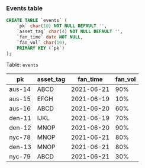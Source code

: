 ### Events table

```sql
CREATE TABLE `events` (
    `pk` char(10) NOT NULL DEFAULT '',
    `asset_tag` char(4) NOT NULL DEFAULT '',
    `fan_time` date NOT NULL,
    `fan_vol` char(10),
    PRIMARY KEY (`pk`)
);
```

Table: `events`

| pk     | asset_tag | fan_time   | fan_vol |
|--------|-----------|------------|---------|
| aus-14 | ABCD      | 2021-06-21 | 90%     |
| aus-15 | EFGH      | 2021-06-19 | 10%     |
| aus-16 | ABCD      | 2021-06-20 | 60%     |
| den-11 | IJKL      | 2021-06-19 | 70%     |
| den-12 | MNOP      | 2021-06-20 | 90%     |
| nyc-78 | MNOP      | 2021-06-21 | 80%     |
| den-13 | MNOP      | 2021-06-21 | 80%     |
| nyc-79 | ABCD      | 2021-06-21 | 30%     |
